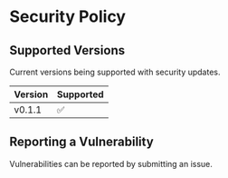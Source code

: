 # Security Policy

## Supported Versions

Current versions being supported with security updates.

| Version | Supported          |
| ------- | ------------------ |
| v0.1.1   | :white_check_mark: |

## Reporting a Vulnerability

Vulnerabilities can be reported by submitting an issue.
